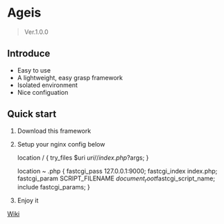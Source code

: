 # Ageis 
> Ver.1.0.0

##  Introduce 
*   Easy to use
*   A lightweight, easy grasp framework
*   Isolated environment
*   Nice configuation

##  Quick start
1.   Download this framework
2.   Setup your nginx config below

        location / {
          try_files $uri $uri/ /index.php?$args;
        }

        location ~ \.php {
          fastcgi_pass   127.0.0.1:9000;
          fastcgi_index  index.php;
          fastcgi_param  SCRIPT_FILENAME  $document_root$fastcgi_script_name;
          include        fastcgi_params;
        }
3. Enjoy it      

[Wiki](https://github.com/nanron0919/Ageis/wiki)
